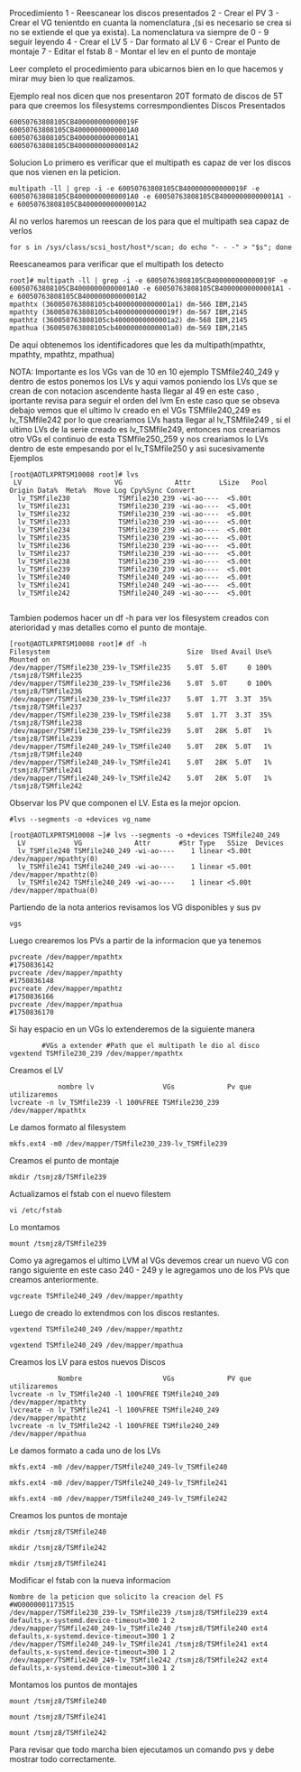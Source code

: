 
Procedimiento 
1 - Reescanear los discos presentados
2 - Crear el PV
3 - Crear el VG tenientdo en cuanta la nomenclatura ,(si es necesario se crea si no se extiende el que ya exista). La nomenclatura va siempre de 0 - 9 seguir leyendo 
4 - Crear el LV 
5 - Dar formato al LV
6 - Crear el Punto de montaje
7 - Editar el fstab 
8 - Montar el lev en el punto de montaje

Leer completo el procedimiento para ubicarnos bien en lo que hacemos y mirar muy bien lo que realizamos.

Ejemplo real nos dicen que nos presentaron 20T formato de discos de 5T para que creemos los filesystems corresmpondientes
Discos Presentados
```
60050763808105CB400000000000019F 
60050763808105CB40000000000001A0 
60050763808105CB40000000000001A1 
60050763808105CB40000000000001A2
```

Solucion 
Lo primero es verificar que el multipath es capaz de ver los discos que nos vienen en la peticion.

```
multipath -ll | grep -i -e 60050763808105CB400000000000019F -e 60050763808105CB40000000000001A0 -e 60050763808105CB40000000000001A1 -e 60050763808105CB40000000000001A2
```

Al no verlos haremos un reescan de los para que el multipath sea capaz de verlos

```
for s in /sys/class/scsi_host/host*/scan; do echo "- - -" > "$s"; done
```

Reescaneamos para verificar que el multipath los detecto

```
root]# multipath -ll | grep -i -e 60050763808105CB400000000000019F -e 60050763808105CB40000000000001A0 -e 60050763808105CB40000000000001A1 -e 60050763808105CB40000000000001A2
mpathtx (360050763808105cb40000000000001a1) dm-566 IBM,2145
mpathty (360050763808105cb400000000000019f) dm-567 IBM,2145
mpathtz (360050763808105cb40000000000001a2) dm-568 IBM,2145
mpathua (360050763808105cb40000000000001a0) dm-569 IBM,2145
```

De aqui obtenemos los identificadores que les da multipath(mpathtx, mpathty, mpathtz, mpathua)

NOTA: 
Importante es los VGs van de 10 en 10 ejemplo TSMfile240_249 y dentro de estos ponemos los LVs  y aqui vamos poniendo los LVs que se crean de con notacion ascendente hasta llegar al 49 en este caso , iportante revisa para seguir el orden del lvm 
En este caso que se obseva debajo vemos que el ultimo lv creado en el VGs TSMfile240_249 es  lv_TSMfile242 por lo que creariamos LVs hasta llegar al   lv_TSMfile249 , si el ultimo LVs de la serie creado es lv_TSMfile249, entonces nos creariamos otro VGs el continuo de esta TSMfile250_259 y nos creariamos lo LVs dentro de este empesando por el  lv_TSMfile250 y asi sucesivamente
Ejemplos

```
[root@AOTLXPRTSM10008 root]# lvs
 LV                       VG             Attr       LSize   Pool Origin Data%  Meta%  Move Log Cpy%Sync Convert
  lv_TSMfile230            TSMfile230_239 -wi-ao----  <5.00t
  lv_TSMfile231            TSMfile230_239 -wi-ao----  <5.00t
  lv_TSMfile232            TSMfile230_239 -wi-ao----  <5.00t
  lv_TSMfile233            TSMfile230_239 -wi-ao----  <5.00t
  lv_TSMfile234            TSMfile230_239 -wi-ao----  <5.00t
  lv_TSMfile235            TSMfile230_239 -wi-ao----  <5.00t
  lv_TSMfile236            TSMfile230_239 -wi-ao----  <5.00t
  lv_TSMfile237            TSMfile230_239 -wi-ao----  <5.00t
  lv_TSMfile238            TSMfile230_239 -wi-ao----  <5.00t
  lv_TSMfile239            TSMfile230_239 -wi-ao----  <5.00t
  lv_TSMfile240            TSMfile240_249 -wi-ao----  <5.00t
  lv_TSMfile241            TSMfile240_249 -wi-ao----  <5.00t
  lv_TSMfile242            TSMfile240_249 -wi-ao----  <5.00t
  
```

Tambien podemos hacer un df -h para ver los filesystem creados con aterioridad y mas detalles como el punto de montaje.

```
[root@AOTLXPRTSM10008 root]# df -h
Filesystem                                  Size  Used Avail Use% Mounted on
/dev/mapper/TSMfile230_239-lv_TSMfile235    5.0T  5.0T     0 100% /tsmjz8/TSMfile235
/dev/mapper/TSMfile230_239-lv_TSMfile236    5.0T  5.0T     0 100% /tsmjz8/TSMfile236
/dev/mapper/TSMfile230_239-lv_TSMfile237    5.0T  1.7T  3.3T  35% /tsmjz8/TSMfile237
/dev/mapper/TSMfile230_239-lv_TSMfile238    5.0T  1.7T  3.3T  35% /tsmjz8/TSMfile238
/dev/mapper/TSMfile230_239-lv_TSMfile239    5.0T   28K  5.0T   1% /tsmjz8/TSMfile239
/dev/mapper/TSMfile240_249-lv_TSMfile240    5.0T   28K  5.0T   1% /tsmjz8/TSMfile240
/dev/mapper/TSMfile240_249-lv_TSMfile241    5.0T   28K  5.0T   1% /tsmjz8/TSMfile241
/dev/mapper/TSMfile240_249-lv_TSMfile242    5.0T   28K  5.0T   1% /tsmjz8/TSMfile242
```

Observar los PV que componen el LV.  Esta es la mejor opcion.
```
#lvs --segments -o +devices vg_name

[root@AOTLXPRTSM10008 ~]# lvs --segments -o +devices TSMfile240_249
  LV            VG             Attr       #Str Type   SSize  Devices
  lv_TSMfile240 TSMfile240_249 -wi-ao----    1 linear <5.00t /dev/mapper/mpathty(0)
  lv_TSMfile241 TSMfile240_249 -wi-ao----    1 linear <5.00t /dev/mapper/mpathtz(0)
  lv_TSMfile242 TSMfile240_249 -wi-ao----    1 linear <5.00t /dev/mapper/mpathua(0)
```

Partiendo de la nota anterios revisamos los VG disponibles y sus pv
```
vgs
```

Luego crearemos los PVs a partir de la informacion que ya tenemos
```
pvcreate /dev/mapper/mpathtx
#1750836142
pvcreate /dev/mapper/mpathty
#1750836148
pvcreate /dev/mapper/mpathtz
#1750836166
pvcreate /dev/mapper/mpathua
#1750836170
```

Si hay espacio en un VGs lo extenderemos de la siguiente manera
```
		#VGs a extender #Path que el multipath le dio al disco 
vgextend TSMfile230_239 /dev/mapper/mpathtx
```

Creamos el LV
```
			nombre lv                 VGs             Pv que utilizaremos
lvcreate -n lv_TSMfile239 -l 100%FREE TSMfile230_239 /dev/mapper/mpathtx
```

Le damos formato al filesystem
```
mkfs.ext4 -m0 /dev/mapper/TSMfile230_239-lv_TSMfile239
```

Creamos el punto de montaje
```
mkdir /tsmjz8/TSMfile239
```

Actualizamos el fstab con el nuevo filestem
```
vi /etc/fstab
```

Lo montamos 
```
mount /tsmjz8/TSMfile239
```

Como ya agregamos el ultimo LVM al VGs devemos crear un nuevo VG con rango siguiente en este caso 240 - 249 y le agregamos uno de los PVs que creamos anteriormente.

```
vgcreate TSMfile240_249 /dev/mapper/mpathty
```

Luego de creado lo extendmos con los discos restantes.
```
vgextend TSMfile240_249 /dev/mapper/mpathtz

vgextend TSMfile240_249 /dev/mapper/mpathua
```

Creamos los LV para estos nuevos Discos
```
			Nombre                    VGs             PV que utilizaremos
lvcreate -n lv_TSMfile240 -l 100%FREE TSMfile240_249 /dev/mapper/mpathty
lvcreate -n lv_TSMfile241 -l 100%FREE TSMfile240_249 /dev/mapper/mpathtz
lvcreate -n lv_TSMfile242 -l 100%FREE TSMfile240_249 /dev/mapper/mpathua
```

Le damos formato a cada uno de los LVs
```
mkfs.ext4 -m0 /dev/mapper/TSMfile240_249-lv_TSMfile240

mkfs.ext4 -m0 /dev/mapper/TSMfile240_249-lv_TSMfile241

mkfs.ext4 -m0 /dev/mapper/TSMfile240_249-lv_TSMfile242
```

Creamos los puntos de montaje
```
mkdir /tsmjz8/TSMfile240

mkdir /tsmjz8/TSMfile242

mkdir /tsmjz8/TSMfile241
```

Modificar el fstab con la nueva informacion
```
Nombre de la peticion que solicito la creacion del FS
#WO0000001173515   
/dev/mapper/TSMfile230_239-lv_TSMfile239 /tsmjz8/TSMfile239 ext4 defaults,x-systemd.device-timeout=300 1 2
/dev/mapper/TSMfile240_249-lv_TSMfile240 /tsmjz8/TSMfile240 ext4 defaults,x-systemd.device-timeout=300 1 2
/dev/mapper/TSMfile240_249-lv_TSMfile241 /tsmjz8/TSMfile241 ext4 defaults,x-systemd.device-timeout=300 1 2
/dev/mapper/TSMfile240_249-lv_TSMfile242 /tsmjz8/TSMfile242 ext4 defaults,x-systemd.device-timeout=300 1 2
```

Montamos los puntos de montajes
```
mount /tsmjz8/TSMfile240

mount /tsmjz8/TSMfile241

mount /tsmjz8/TSMfile242
```

Para revisar que todo marcha bien ejecutamos un comando pvs y debe mostrar todo correctamente.
